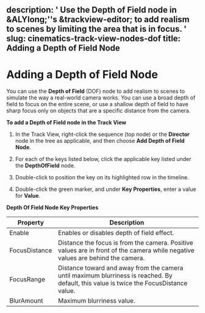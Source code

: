description: ' Use the Depth of Field node in &ALYlong;''s &trackview-editor; to add
  realism to scenes by limiting the area that is in focus. '
slug: cinematics-track-view-nodes-dof
title: Adding a Depth of Field Node
---
# Adding a Depth of Field Node<a name="cinematics-track-view-nodes-dof"></a>

You can use the **Depth of Field** \(DOF\) node to add realism to scenes to simulate the way a real\-world camera works\. You can use a broad depth of field to focus on the entire scene, or use a shallow depth of field to have sharp focus only on objects that are a specific distance from the camera\.

**To add a Depth of Field node in the Track View**

1. In the Track View, right\-click the sequence \(top node\) or the **Director** node in the tree as applicable, and then choose **Add Depth of Field Node**\.

1. For each of the keys listed below, click the applicable key listed under the **DepthOfField** node\.

1. Double\-click to position the key on its highlighted row in the timeline\.

1.  Double\-click the green marker, and under **Key Properties**, enter a value for **Value**\.


**Depth Of Field Node Key Properties**  

| Property | Description | 
| --- | --- | 
| Enable | Enables or disables depth of field effect\. | 
| FocusDistance | Distance the focus is from the camera\. Positive values are in front of the camera while negative values are behind the camera\. | 
| FocusRange | Distance toward and away from the camera until maximum blurriness is reached\. By default, this value is twice the FocusDistance value\. | 
| BlurAmount | Maximum blurriness value\. | 
